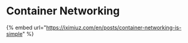 # Container Networking



{% embed url="https://iximiuz.com/en/posts/container-networking-is-simple" %}
